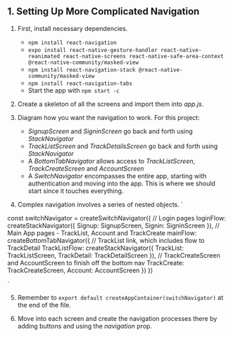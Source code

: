 ## 1. Setting Up More Complicated Navigation

1) First, install necessary dependencies.
    - `npm install react-navigation`
    - `expo install react-native-gesture-handler react-native-reanimated react-native-screens react-native-safe-area-context @react-native-community/masked-view`
    - `npm install react-navigation-stack @react-native-community/masked-view`
    - `npm install react-navigation-tabs`
    - Start the app with `npm start -c`

2) Create a skeleton of all the screens and import them into *app.js*.

3) Diagram how you want the navigation to work. For this project: 
    - *SignupScreen* and *SigninScreen* go back and forth using *StackNavigator*
    - *TrackListScreen* and *TrackDetailsScreen* go back and forth using *StackNavigator*
    - A *BottomTabNavigator* allows access to *TrackListScreen*, *TrackCreateScreen* and *AccountScreen*
    - A *SwitchNavigator* encompasses the entire app, starting with authentication and moving into the app. This is where we should start since it touches everything.

4) Complex navigation involves a series of nested objects.
`

const switchNavigator = createSwitchNavigator({
  // Login pages
  loginFlow: createStackNavigator({
    Signup: SignupScreen,
    Signin: SigninScreen
  }),
  // Main App pages - TrackList, Account and TrackCreate
  mainFlow: createBottomTabNavigator({
    // TrackList link, which includes flow to TrackDetail
    TrackListFlow: createStackNavigator({
      TrackList: TrackListScreen,
      TrackDetail: TrackDetailScreen
    }),
    // TrackCreateScreen and AccountScreen to finish off the bottom nav
    TrackCreate: TrackCreateScreen,
    Account: AccountScreen
  })
})

`

5) Remember to `export default createAppContainer(switchNavigator)` at the end of the file.

6) Move into each screen and create the navigation processes there by adding buttons and using the *navigation* prop.
